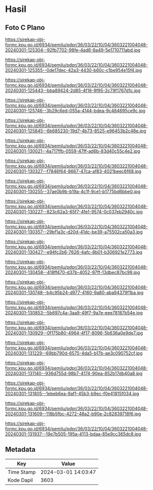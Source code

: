 # Hasil

## Foto C Plano

https://sirekap-obj-formc.kpu.go.id/6934/pemilu/pdpr/36/03/22/10/04/3603221004048-20240301-125304--92fb7702-98fe-4ad6-8a49-5e1710711abd.jpg

https://sirekap-obj-formc.kpu.go.id/6934/pemilu/pdpr/36/03/22/10/04/3603221004048-20240301-125355--0de17dec-42a3-4430-b60c-c1be954e15f4.jpg

https://sirekap-obj-formc.kpu.go.id/6934/pemilu/pdpr/36/03/22/10/04/3603221004048-20240301-125443--bba89424-2d85-4f16-9f95-2c79f1767d1c.jpg

https://sirekap-obj-formc.kpu.go.id/6934/pemilu/pdpr/36/03/22/10/04/3603221004048-20240301-125746--3b29c6ed-055a-4144-bdea-9c484695ce9c.jpg

https://sirekap-obj-formc.kpu.go.id/6934/pemilu/pdpr/36/03/22/10/04/3603221004048-20240301-125845--6b685230-19d7-4b73-8525-e96453b2c48e.jpg

https://sirekap-obj-formc.kpu.go.id/6934/pemilu/pdpr/36/03/22/10/04/3603221004048-20240301-130021--4a717ffb-0559-47ff-ad6b-83d40c55c4e2.jpg

https://sirekap-obj-formc.kpu.go.id/6934/pemilu/pdpr/36/03/22/10/04/3603221004048-20240301-130327--f7846f64-8667-47ca-af83-4021beec6f68.jpg

https://sirekap-obj-formc.kpu.go.id/6934/pemilu/pdpr/36/03/22/10/04/3603221004048-20240301-130255--37ae0b9b-b19a-4c1f-9ce1-b1775bd6bbe0.jpg

https://sirekap-obj-formc.kpu.go.id/6934/pemilu/pdpr/36/03/22/10/04/3603221004048-20240301-130227--823c62a3-65f7-4fe1-9574-0c037eb2940c.jpg

https://sirekap-obj-formc.kpu.go.id/6934/pemilu/pdpr/36/03/22/10/04/3603221004048-20240301-130357--29bf1a3c-d20d-41dc-be39-a75502ca50a3.jpg

https://sirekap-obj-formc.kpu.go.id/6934/pemilu/pdpr/36/03/22/10/04/3603221004048-20240301-130427--e94fc2b6-7626-4afc-8b01-b306921e2773.jpg

https://sirekap-obj-formc.kpu.go.id/6934/pemilu/pdpr/36/03/22/10/04/3603221004048-20240301-130458--418ff470-d37b-4052-97ff-13dbec87bc99.jpg

https://sirekap-obj-formc.kpu.go.id/6934/pemilu/pdpr/36/03/22/10/04/3603221004048-20240301-130748--b4c95b24-d977-4160-9a80-aba94379f1ba.jpg

https://sirekap-obj-formc.kpu.go.id/6934/pemilu/pdpr/36/03/22/10/04/3603221004048-20240301-130853--5b697c4a-3aa9-49f7-9a7e-eee78187b54e.jpg

https://sirekap-obj-formc.kpu.go.id/6934/pemilu/pdpr/36/03/22/10/04/3603221004048-20240301-130929--0f175b80-4964-4f17-8096-5b636a0e9de7.jpg

https://sirekap-obj-formc.kpu.go.id/6934/pemilu/pdpr/36/03/22/10/04/3603221004048-20240301-131229--69bb790d-6575-4da5-b17b-ae3c090752cf.jpg

https://sirekap-obj-formc.kpu.go.id/6934/pemilu/pdpr/36/03/22/10/04/3603221004048-20240301-131140--936d755d-98b7-4174-90ea-852b17db40a8.jpg

https://sirekap-obj-formc.kpu.go.id/6934/pemilu/pdpr/36/03/22/10/04/3603221004048-20240301-131805--1ebeb6ea-9af1-45b3-b9ec-f0e41815f034.jpg

https://sirekap-obj-formc.kpu.go.id/6934/pemilu/pdpr/36/03/22/10/04/3603221004048-20240301-131609--118b5fbc-4272-48a2-b90e-2c82839718f6.jpg

https://sirekap-obj-formc.kpu.go.id/6934/pemilu/pdpr/36/03/22/10/04/3603221004048-20240301-131937--19e7b505-195a-4113-bdaa-85e9cc365dc8.jpg


## Metadata

| Key        | Value               |
| ---------- | ------------------- |
| Time Stamp | 2024-03-01 14:03:47 |
| Kode Dapil | 3603                |



